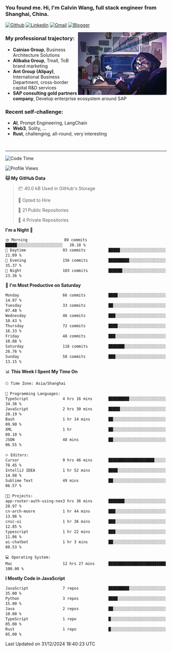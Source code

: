 <!-- Greeting -->
### You found me. Hi, I'm Calvin Wang, full stack engineer from Shanghai, China.

[![Github](https://img.shields.io/badge/-Github-000?style=flat&logo=Github&logoColor=white)](https://github.com/wangjunneil)
[![Linkedin](https://img.shields.io/badge/-LinkedIn-blue?style=flat&logo=Linkedin&logoColor=white)](https://www.linkedin.com/in/wangjunneil/)
[![Gmail](https://img.shields.io/badge/-Gmail-c14438?style=flat&logo=Gmail&logoColor=white)](mailto:wangjunneil@gmail.com)
[![Blogger](https://img.shields.io/badge/-Blogger-gray?style=flat&logo=Blogger&logoColor=white)](https://www.wangjun.dev)

<!--Introduction -->

<img align="right" alt="img" src="https://raw.githubusercontent.com/wangjunneil/wangjunneil/main/imgs/cover_image.png" width="55%" height="auto" />

### My professional trajectory: 
- **Cainiao Group**, Business Architecture Solutions
- **Alibaba Group**, Tmall, ToB brand marketing
- **Ant Group (Alipay)**, International Business Department, cross-border capital R&D services
- **SAP consulting gold partners company**, Develop enterprise ecosystem around SAP
### Recent self-challenge:
- **AI**, Prompt Engineering, LangChain
- **Web3**, Solity, ...
- **Rust**, challenging, all-round, very interesting

<br/>

---
<!-- Your badges -->

<!--START_SECTION:waka-->
![Code Time](http://img.shields.io/badge/Code%20Time-321%20hrs%2057%20mins-blue)

![Profile Views](http://img.shields.io/badge/Profile%20Views-0-blue)

**🐱 My GitHub Data** 

> 📦 40.0 kB Used in GitHub's Storage 
 > 
> 💼 Opted to Hire
 > 
> 📜 21 Public Repositories 
 > 
> 🔑 4 Private Repositories 
 > 
**I'm a Night 🦉** 

```text
🌞 Morning                89 commits          █████░░░░░░░░░░░░░░░░░░░░   20.18 % 
🌆 Daytime                93 commits          █████░░░░░░░░░░░░░░░░░░░░   21.09 % 
🌃 Evening                156 commits         █████████░░░░░░░░░░░░░░░░   35.37 % 
🌙 Night                  103 commits         ██████░░░░░░░░░░░░░░░░░░░   23.36 % 
```
📅 **I'm Most Productive on Saturday** 

```text
Monday                   66 commits          ████░░░░░░░░░░░░░░░░░░░░░   14.97 % 
Tuesday                  33 commits          ██░░░░░░░░░░░░░░░░░░░░░░░   07.48 % 
Wednesday                46 commits          ███░░░░░░░░░░░░░░░░░░░░░░   10.43 % 
Thursday                 72 commits          ████░░░░░░░░░░░░░░░░░░░░░   16.33 % 
Friday                   48 commits          ███░░░░░░░░░░░░░░░░░░░░░░   10.88 % 
Saturday                 118 commits         ███████░░░░░░░░░░░░░░░░░░   26.76 % 
Sunday                   58 commits          ███░░░░░░░░░░░░░░░░░░░░░░   13.15 % 
```


📊 **This Week I Spent My Time On** 

```text
🕑︎ Time Zone: Asia/Shanghai

💬 Programming Languages: 
TypeScript               4 hrs 16 mins       █████████░░░░░░░░░░░░░░░░   34.36 % 
JavaScript               2 hrs 30 mins       █████░░░░░░░░░░░░░░░░░░░░   20.19 % 
Bash                     1 hr 14 mins        ██░░░░░░░░░░░░░░░░░░░░░░░   09.90 % 
XML                      1 hr                ██░░░░░░░░░░░░░░░░░░░░░░░   08.10 % 
JSON                     48 mins             ██░░░░░░░░░░░░░░░░░░░░░░░   06.55 % 

🔥 Editors: 
Cursor                   9 hrs 46 mins       ████████████████████░░░░░   78.45 % 
IntelliJ IDEA            1 hr 52 mins        ████░░░░░░░░░░░░░░░░░░░░░   14.98 % 
Sublime Text             49 mins             ██░░░░░░░░░░░░░░░░░░░░░░░   06.57 % 

🐱‍💻 Projects: 
app-router-auth-using-nex3 hrs 36 mins       ███████░░░░░░░░░░░░░░░░░░   28.97 % 
cn-arch-moore            1 hr 44 mins        ███░░░░░░░░░░░░░░░░░░░░░░   13.96 % 
cnsc-ui                  1 hr 36 mins        ███░░░░░░░░░░░░░░░░░░░░░░   12.85 % 
typescript               1 hr 22 mins        ███░░░░░░░░░░░░░░░░░░░░░░   11.06 % 
ai-chatbot               1 hr 3 mins         ██░░░░░░░░░░░░░░░░░░░░░░░   08.53 % 

💻 Operating System: 
Mac                      12 hrs 27 mins      █████████████████████████   100.00 % 
```

**I Mostly Code in JavaScript** 

```text
JavaScript               7 repos             █████████░░░░░░░░░░░░░░░░   35.00 % 
Python                   3 repos             ████░░░░░░░░░░░░░░░░░░░░░   15.00 % 
Java                     2 repos             ██░░░░░░░░░░░░░░░░░░░░░░░   10.00 % 
TypeScript               1 repo              █░░░░░░░░░░░░░░░░░░░░░░░░   05.00 % 
Rust                     1 repo              █░░░░░░░░░░░░░░░░░░░░░░░░   05.00 % 
```




 Last Updated on 31/12/2024 18:40:23 UTC
<!--END_SECTION:waka-->
